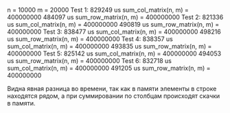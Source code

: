 n = 10000
m = 20000
Test 1:
829249 us
sum_col_matrix(n, m) = 400000000
484097 us
sum_row_matrix(n, m) = 400000000
Test 2:
821336 us
sum_col_matrix(n, m) = 400000000
490819 us
sum_row_matrix(n, m) = 400000000
Test 3:
838477 us
sum_col_matrix(n, m) = 400000000
498216 us
sum_row_matrix(n, m) = 400000000
Test 4:
838357 us
sum_col_matrix(n, m) = 400000000
493835 us
sum_row_matrix(n, m) = 400000000
Test 5:
825142 us
sum_col_matrix(n, m) = 400000000
494053 us
sum_row_matrix(n, m) = 400000000
Test 6:
832718 us
sum_col_matrix(n, m) = 400000000
491205 us
sum_row_matrix(n, m) = 400000000

Видна явная разница во времени, так как в памяти элементы в строке находятся рядом, а при суммировании по столбцам происходят скачки в памяти.
